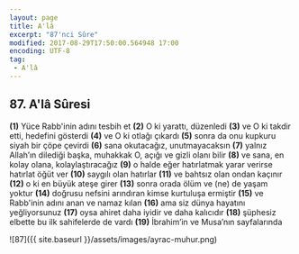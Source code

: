 ```yaml
---
layout: page
title: A'lâ
excerpt: "87'nci Sûre"
modified: 2017-08-29T17:50:00.564948 17:00
encoding: UTF-8
tag: 
 - A'lâ
---
```


## 87. A'lâ Sûresi

**(1)** Yüce Rabb'inin adını tesbih et
**(2)** O ki yarattı, düzenledi
**(3)** ve O ki takdir etti, hedefini gösterdi
**(4)** ve O ki otlağı çıkardı
**(5)** sonra da onu kupkuru siyah bir çöpe çevirdi
**(6)** sana okutacağız, unutmayacaksın
**(7)** yalnız Allah’ın dilediği başka, muhakkak O, açığı ve gizli olanı bilir
**(8)** ve sana, en kolay olana, kolaylaştıracağız 
**(9)** o halde eğer hatırlatmak yarar verirse hatırlat öğüt ver
**(10)** saygılı olan hatırlar
**(11)** ve bahtsız olan ondan kaçınır
**(12)** o ki en büyük ateşe girer
**(13)** sonra orada ölüm ve (ne) de yaşam yoktur
**(14)** doğrusu nefsini arındıran kimse kurtuluşa ermiştir
**(15)** ve Rabb'inin adını anan ve namaz kılan
**(16)** ama siz dünya hayatını yeğliyorsunuz
**(17)** oysa ahiret daha iyidir ve daha kalıcıdır
**(18)** şüphesiz elbette bu ilk sahifelerde de vardı
**(19)** İbrahim’in ve Musa’nın sayfalarında

![87]({{ site.baseurl }}/assets/images/ayrac-muhur.png)
